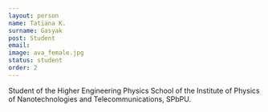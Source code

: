 ```yaml
---
layout: person
name: Tatiana K.
surname: Gasyak
post: Student
email: 
image: ava_female.jpg
status: student
order: 2
---
```

Student of the Higher Engineering Physics School of the Institute of Physics
of Nanotechnologies and Telecommunications, SPbPU.